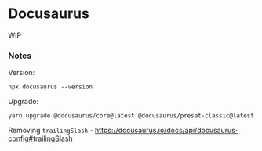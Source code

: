 # Docusaurus
WIP

### Notes

Version:
```
npx docusaurus --version
```

Upgrade:
```
yarn upgrade @docusaurus/core@latest @docusaurus/preset-classic@latest
```

Removing `trailingSlash` - https://docusaurus.io/docs/api/docusaurus-config#trailingSlash

